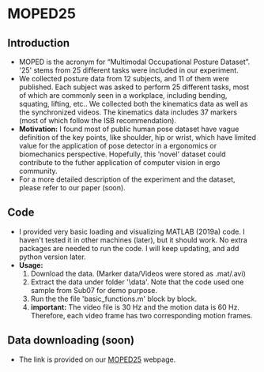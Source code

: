 # MOPED25
## Introduction
* MOPED is the acronym for “Multimodal Occupational Posture Dataset”. '25' stems from 25 different tasks were included in our experiment. 
* We collected posture data from 12 subjects, and 11 of them were published. Each subject was asked to perform 25 different tasks, most of which are commonly seen in a workplace, including bending, squating, lifting, etc.. We collected both the kinematics data as well as the synchronized videos. The kinematics data includes 37 markers (most of which follow the ISB recommendation).
* **Motivation:** I found most of public human pose dataset have vague definition of the key points, like shoulder, hip or wrist, which have limited value for the application of pose detector in a ergonomics or biomechanics perspective. Hopefully, this 'novel' dataset could contribute to the futher application of computer vision in ergo community.
* For a more detailed description of the experiment and the dataset, please refer to our paper (soon).
## Code
* I provided very basic loading and visualizing MATLAB (2019a) code. I haven't tested it in other machines (later), but it should work. No extra packages are needed to run the code. I will keep updating, and add python version later.
* **Usage:** 
  1. Download the data. (Marker data/Videos were stored as .mat/.avi)
  2. Extract the data under folder '\data'. Note that the code used one sample from Sub07 for demo purpose.
  3. Run the the file 'basic_functions.m' block by block. 
  4. **important:** The video file is 30 Hz and the motion data is 60 Hz. Therefore, each video frame has two corresponding motion frames.
## Data downloading (soon)
* The link is provided on our [MOPED25](https://www.ise.ncsu.edu/biomechanics/moped25/) webpage.

